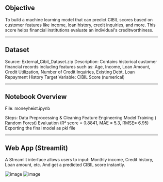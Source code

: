 ## Objective 
To build a machine learning model that can predict CIBIL scores based on customer features like income, loan history, credit inquiries, and more. This score helps financial institutions evaluate an individual's creditworthiness.

--- 

## Dataset
Source: External_Cibil_Dataset.zip
Description: Contains historical customer financial records including features such as:
Age, Income, Loan Amount, Credit Utilization, Number of Credit Inquiries, Existing Debt, Loan Repayment History
Target Variable: CIBIL Score (numerical)

---

## Notebook Overview
File: moneyheist.ipynb

Steps:
Data Preprocessing & Cleaning
Feature Engineering
Model Training ( Random Forest)
Evaluation (R² score = 0.8841, MAE = 5.3, RMSE= 6.95)
Exporting the final model as pkl file

---

## Web App (Streamlit)
A Streamlit interface allows users to input:
Monthly income, Credit history, Loan amount, etc.
And get a predicted CIBIL score instantly.

![image](https://github.com/user-attachments/assets/8f7d2343-40ed-4352-8a32-052d3e404400)
![image](https://github.com/user-attachments/assets/e931d25d-766f-44da-a3ee-350b1cf8923c)




